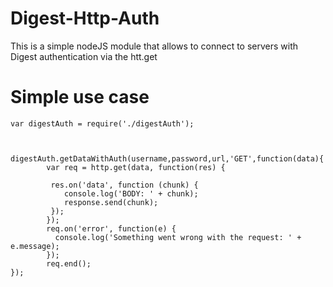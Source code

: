 # Digest-Http-Auth
This is a simple nodeJS module that allows to connect to servers with Digest authentication via the htt.get 

# Simple use case

	var digestAuth = require('./digestAuth');
	
	
		digestAuth.getDataWithAuth(username,password,url,'GET',function(data){	
			var req = http.get(data, function(res) {
	
			 res.on('data', function (chunk) {
			    console.log('BODY: ' + chunk);
			    response.send(chunk);
			 });
			});
			req.on('error', function(e) {
			  console.log('Something went wrong with the request: ' + e.message);
			});
			req.end();
	});

